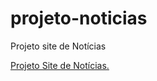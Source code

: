 # projeto-noticias
 Projeto  site de Notícias


 <a href="https://alessandroespinola.github.io/projeto-noticias/index.html"> Projeto Site de Notícias.</a>
